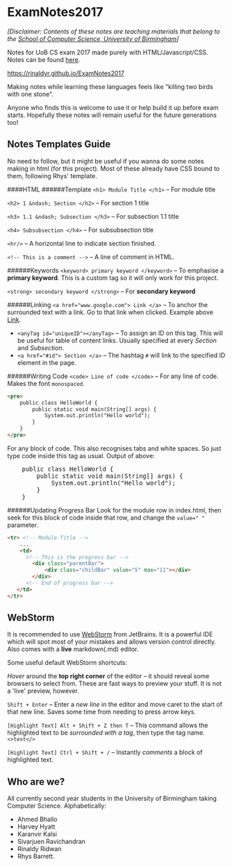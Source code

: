 # ExamNotes2017
*[Disclaimer: Contents of these notes are teaching materials that belong to the [School of Computer Science, University of Birmingham](www.cs.bham.ac.uk)]*

Notes for UoB CS exam 2017 made purely with HTML/Javascript/CSS.
Notes can be found [here](https://rinaldyr.github.io/ExamNotes2017 "https://rinaldyr.github.io/ExamNotes2017"). 

https://rinaldyr.github.io/ExamNotes2017

Making notes while learning these languages feels like "killing two birds with one stone".

Anyone who finds this is welcome to use it or help build it up before exam starts.
Hopefully these notes will remain useful for the future generations too! 

## Notes Templates Guide
No need to follow, but it might be useful if you wanna do some notes making in html (for this project). Most of these already have CSS bound to them, following Rhys' template. 

####HTML
######Template
`<h1> Module Title </h1>` &ndash; For module title

`<h2> 1 &ndash; Section </h2>` &ndash; For section 1 title

`<h3> 1.1 &ndash; Subsection </h3>` &ndash; For subsection 1.1 title 

`<h4> Subsubsection </h4>` &ndash; For subsubsection title

`<hr/>` &ndash; A horizontal line to indicate section finished. 
 
 `<!-- This is a comment -->` &ndash; A line of comment in HTML. 
 
 ######Keywords
`<keyword> primary keyword </keyword>` &ndash; To emphasise a **primary keyword**. This is a custom tag so it will only work for this project. 

`<strong> secondary keyword </strong>` &ndash; For <strong> secondary keyword </strong>

######Linking
`<a href="www.google.com"> Link </a>` &ndash; To anchor the surrounded text with a link. Go to that link when clicked. Example above <a href="www.google.com">Link</a>.

* `<anyTag id="uniqueID"></anyTag>` &ndash; To assign an ID on this tag. This will be useful for table of content links. Usually specified at every *Section* and *Subsection*.
* `<a href="#id"> Section </a>` &ndash; The hashtag <code>#</code> will link to the specified ID element in the page.

######Writing Code
`<code> Line of code </code>` &ndash; For any line of code. Makes the font <code>monospaced</code>. 
```html
<pre>
    public class HelloWorld {
        public static void main(String[] args) {
            System.out.println("Hello world");
        }
    }
</pre>
```

For any block of code. This also recognises tabs and white spaces. So just type code inside this tag as usual. Output of above: 
<pre>
    public class HelloWorld {
        public static void main(String[] args) {
            System.out.println("Hello world");
        }
    }
</pre>

######Updating Progress Bar
Look for the module row in index.html, then seek for this block of code inside that row, and change the <code>value=" "</code> parameter.
```html
<tr> <!-- Module Title --> 
    ... 
    <td> 
      <!-- This is the progress bar -->
        <div class="parentBar"> 
            <div class="childBar" value="5" max="11"></div>
        </div>
      <!-- End of progress bar -->
   </td> 
</tr>
```


## WebStorm
It is recommended to use [WebStorm](https://www.jetbrains.com/webstorm/download/) from JetBrains. 
It is a powerful IDE which will spot most of your mistakes and allows version control directly. Also comes with a **live** markdown(.md)
editor.

Some useful default WebStorm shortcuts:

*Hover* around the **top right corner** of the editor &ndash; it should reveal some browsers to select from. These are fast ways to preview your stuff. It is not a 'live' preview, however.

`Shift + Enter` &ndash; Enter a *new line* in the editor and move caret to the start of that new line. Saves some time from needing to press arrow keys.  

`[Highlight Text] Alt + Shift + Z then T` &ndash; This command allows the highlighted text to be *surrounded with a tag*, then type the tag name. `<>text</>`

`[Highlight Text] Ctrl + Shift + /` &ndash; Instantly *comments* a block of highlighted text.

## Who are we?
All currently second year students in the University of Birmingham taking Computer Science. Alphabetically: 

* Ahmed Bhallo 
* Harvey Hyatt
* Karanvir Kalsi
* Sivarjuen Ravichandran
* Rinaldy Ridwan
* Rhys Barrett. 
